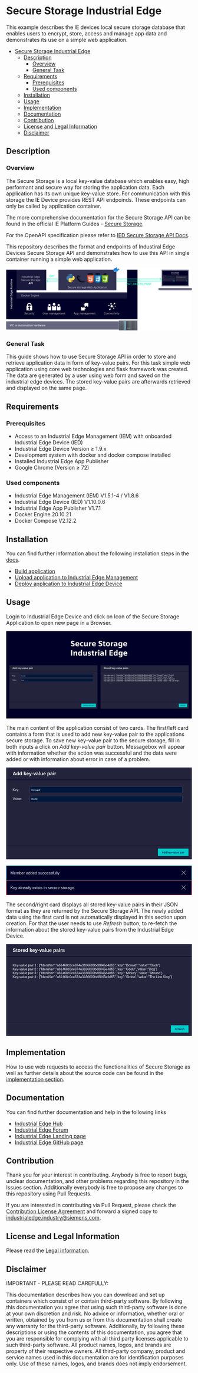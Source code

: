 # Secure Storage Industrial Edge

This example describes the IE devices local secure storage database that enables users to encrypt, store, access and manage app data and demonstrates its use on a simple web application.

- [Secure Storage Industrial Edge](#secure-storage-industrial-edge)
  - [Description](#description)
    - [Overview](#overview)
    - [General Task](#general-task)
  - [Requirements](#requirements)
    - [Prerequisites](#prerequisites)
    - [Used components](#used-components)
  - [Installation](#installation)
  - [Usage](#usage)
  - [Implementation](#implementation)
  - [Documentation](#documentation)
  - [Contribution](#contribution)
  - [License and Legal Information](#license-and-legal-information)
  - [Disclaimer](#disclaimer)

## Description

### Overview

The Secure Storage is a local key-value database which enables easy, high performant and secure way for storing the application data. Each application has its own unique key-value store. For communication with this storage the IE Device provides REST API endpoinds. These endpoints can only be called by application container.

The more comprehensive documentation for the Secure Storage API can be found in the official IE Platform Guides - [Secure Storage](https://docs.eu1.edge.siemens.cloud/developer/platform/guides/APIs/secure-storage.html).

For the OpenAPI specification please refer to [IED Secure Storage API Docs](https://docs.eu1.edge.siemens.cloud/developer/platform/references/ied/secure-storage-api.html).

This repository describes the format and endpoints of Industiral Edge Devices Secure Storage API and demonstrates how to use this API in single container running a simple web application.

![task](./docs/graphics/secure-storage-app-overview.png)

### General Task

This guide shows how to use Secure Storage API in order to store and retrieve application data in form of key-value pairs. For this task simple web application using core web technologies and flask framework was created. The data are generated by a user using web form and saved on the industrial edge devices. The stored key-value pairs are afterwards retrieved and displayed on the same page.

## Requirements

### Prerequisites

- Access to an Industrial Edge Management (IEM) with onboarded Industrial Edge Device (IED)
- Industrial Edge Device Version &geq; 1.9.x
- Development system with docker and docker compose installed
- Installed Industrial Edge App Publisher
- Google Chrome (Version &geq; 72)

### Used components

- Industrial Edge Management (IEM) V1.5.1-4 / V1.8.6
- Industrial Edge Device (IED) V1.10.0.6
- Industrial Edge App Publisher V1.7.1
- Docker Engine 20.10.21
- Docker Compose V2.12.2

## Installation

You can find further information about the following installation steps in the [docs](./docs).

- [Build application](docs/Installation.md#build-application)
- [Upload application to Industrial Edge Management](docs/Installation.md#upload-secure-storage-app-to-the-industrial-edge-managment)
- [Deploy application to Industrial Edge Device](docs/Installation.md#deploying-of-app)

## Usage

Login to Industrial Edge Device and click on Icon of the Secure Storage Application to open new page in a Browser.

![Secure Storage App Landing Page](docs/graphics/secure-storage-app-page.png)

The main content of the application consist of two cards. The first/left card contains a form that is used to add new key-value pair to the applications secure storage. To save new key-value pair to the secure storage, fill in both inputs a click on _Add key-value pair_ button. Messagebox will appear with information whether the action was successful and the data were added or with information about error in case of a problem.

![Secure Storage App First Card](docs/graphics/secure-storage-app-card-1.png)

![Secure Storage App Message Box Examples](docs/graphics/secure-storage-app-messagebox-example.png)

The second/right card displays all stored key-value pairs in their JSON format as they are returned by the Secure Storage API. The newly added data using the first card is not automatically displayed in this section upon creation. For that the user needs to use _Refresh_ button, to re-fetch the information about the stored key-value pairs from the Industrial Edge Device.

![Secure Storage App Second Card](docs/graphics/secure-storage-app-card-2.png)

## Implementation

How to use web requests to access the functionalities of Secure Storage as well as further details about the source code can be found in the [implementation section](./docs/Implementation.md).

## Documentation

You can find further documentation and help in the following links

- [Industrial Edge Hub](https://iehub.eu1.edge.siemens.cloud/#/documentation)
- [Industrial Edge Forum](https://www.siemens.com/industrial-edge-forum)
- [Industrial Edge Landing page](https://new.siemens.com/global/en/products/automation/topic-areas/industrial-edge/simatic-edge.html)
- [Industrial Edge GitHub page](https://github.com/industrial-edge)

## Contribution

Thank you for your interest in contributing. Anybody is free to report bugs, unclear documentation, and other problems regarding this repository in the Issues section.
Additionally everybody is free to propose any changes to this repository using Pull Requests.

If you are interested in contributing via Pull Request, please check the [Contribution License Agreement](Siemens_CLA_1.1.pdf) and forward a signed copy to [industrialedge.industry@siemens.com](mailto:industrialedge.industry@siemens.com?subject=CLA%20Agreement%20Industrial-Edge).

## License and Legal Information

Please read the [Legal information](LICENSE.txt).

## Disclaimer

IMPORTANT - PLEASE READ CAREFULLY:

This documentation describes how you can download and set up containers which consist of or contain third-party software. By following this documentation you agree that using such third-party software is done at your own discretion and risk. No advice or information, whether oral or written, obtained by you from us or from this documentation shall create any warranty for the third-party software. Additionally, by following these descriptions or using the contents of this documentation, you agree that you are responsible for complying with all third party licenses applicable to such third-party software. All product names, logos, and brands are property of their respective owners. All third-party company, product and service names used in this documentation are for identification purposes only. Use of these names, logos, and brands does not imply endorsement.